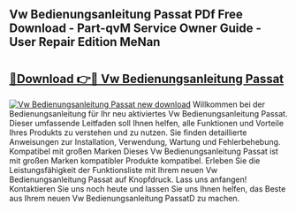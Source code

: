 ## Vw Bedienungsanleitung Passat PDf Free Download - Part-qvM Service Owner Guide - User Repair Edition MeNan

# <h2><a href="http://df1uh6m.blite.top/?on=Vw+Bedienungsanleitung+Passat">🔗Download 👉🔴 Vw Bedienungsanleitung Passat</a></h2>

[![Vw Bedienungsanleitung Passat new download](https://i.imgur.com/lujVjoI.png)](http://df1uh6m.blite.top/?on=Vw+Bedienungsanleitung+Passat)
Willkommen bei der Bedienungsanleitung für Ihr neu aktiviertes Vw Bedienungsanleitung Passat. Dieser umfassende Leitfaden soll Ihnen helfen, alle Funktionen und Vorteile Ihres Produkts zu verstehen und zu nutzen. Sie finden detaillierte Anweisungen zur Installation, Verwendung, Wartung und Fehlerbehebung. Kompatibel mit großen Marken Dieses Vw Bedienungsanleitung Passat ist mit großen Marken kompatibler Produkte kompatibel. Erleben Sie die Leistungsfähigkeit der Funktionsliste mit Ihrem neuen Vw Bedienungsanleitung Passat auf Knopfdruck. Lass uns anfangen! Kontaktieren Sie uns noch heute und lassen Sie uns Ihnen helfen, das Beste aus Ihrem neuen Vw Bedienungsanleitung PassatD zu machen.
